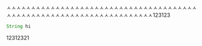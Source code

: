 ㅅㅅㅅㅅㅅㅅㅅㅅㅅㅅㅅㅅㅅㅅㅅㅅㅅㅅㅅㅅㅅㅅㅅㅅㅅㅅㅅㅅㅅㅅㅅㅅㅅㅅㅅㅅㅅㅅㅅㅅㅅㅅㅅㅅㅅㅅㅅㅅㅅㅅㅅㅅㅅㅅㅅㅅㅅㅅㅅㅅㅅㅅㅅㅅㅅㅅㅅㅅㅅ123123

```java
String hi
```

12312321